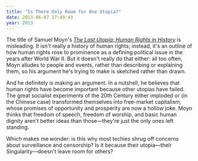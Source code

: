 ```yaml
---
title: "Is There Only Room for One Utopia?"
date: 2013-06-07 17:49:43
year: 2013
---
```

<p>The title of Samuel Moyn's <a href="http://www.amazon.com/Last-Utopia-Rights-History-ebook/dp/B004BSFT7G/"><cite>The Last Utopia: Human Rights in History</cite></a> is misleading. It isn't really a history of human rights; instead, it's an outline of how human rights rose to prominence as a defining political issue in the years after World War II. But it doesn't really do that either: all too often, Moyn alludes to people and events, rather than describing or explaining them, so his argument he's trying to make is sketched rather than drawn.</p>
<p>And he definitely is making an argument. In a nutshell, he believes that human rights have become important because other utopias have failed. The great socialist experiments of the 20th Century either imploded or (in the Chinese case) transformed themselves into free-market capitalism, whose promises of opportunity and prosperity are now a hollow joke. Moyn thinks that freedom of speech, freedom of worship, and basic human dignity aren't better ideas than those&mdash;they're just the only ones left standing.</p>
<p>Which makes me wonder: is this why most techies shrug off concerns about surveillance and censorship? Is it because their utopia&mdash;their Singularity&mdash;doesn't leave room for others?</p>
